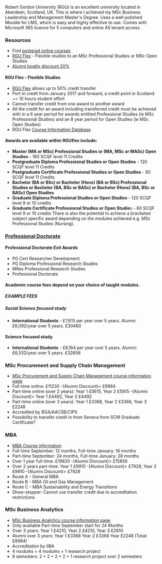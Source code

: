 Robert Gordon University (RGU) is an excellent university located in Aberdeen, Scotland, UK. This is where I achieved my MSc Business Leadership and Management Master's Degree. Uses a well-polished Moodle for LMS, which is easy and highly effective to use. Comes with Microsoft 365 licence for 5 computers and online A5 tenant access.

### Resources
- Find [postgrad online courses](https://www.rgu.ac.uk/study/course-search?level_of_study=PG&mode_of_attendance=online)
- [RGU Flex](https://www.rgu.ac.uk/rguflex) - Flexible studies to an MSc Professional Studies or MSc Open Studies
- [Alumni loyalty discount 20%](https://www.rgu.ac.uk/study/finance-funding/funding-and-scholarships/2261-alumni-loyalty-discount)

#### RGU Flex - Flexible Studies
- [RGU Flex](https://www.rgu.ac.uk/rguflex) allows up to 50% credit transfer
- Port in credit from January 2017 and forward, a credit point in Scotland ~= 10 hours student effort
- Cannot transfer credit from one award to another award
- All the credit for an award including transferred credit must be achieved with in a 6 year period for awards entitled Professional Studies (ie MSc Professional Studies) and an 8 year period for Open Studies (ie MSc Open Studies)
- RGU Flex [Course Information Database](https://www4.rgu.ac.uk/coursedb/disp_course_info.cfm?courseref=0428)

#### Awards are available within RGUflex include:

- **Master (MA or MSc) Professional Studies or (MA, MSc or MASc) Open Studies** - 180 SCQF level 11 Credits
- **Postgraduate Diploma Professional Studies or Open Studies** - 120 SCQF level 11 Credits
- **Postgraduate Certificate Professional Studies or Open Studies** - 60 SCQF level 11 Credits
- **Bachelor (BA or BSc) or Bachelor (Hons) (BA or BSc) Professional Studies or Bachelor (BA, BSc or BASc) or Bachelor (Hons) (BA, BSc or BASc) Open Studies**
- **Graduate Diploma Professional Studies or Open Studies** - 120 SCQF level 9 or 10 credits
- **Graduate Certificate Professional Studies or Open Studie**s - 60 SCQF level 9 or 10 credits There is also the potential to achieve a bracketed subject specific award depending on the modules achieved e.g. MSc Professional Studies (Nursing).

### [Professional Doctorate](https://www.rgu.ac.uk/study/courses/7058-pgcert-pgdip-mres-phd-professional-doctorate)
#### Professional Doctorate Exit Awards
- PG Cert Researcher Development
- PG Diploma Professional Research Studies
- MRes Professional Research Studies
- Professional Doctorate
#### Academic course fees depend on your choice of taught modules.

##### EXAMPLE FEES
##### Social Science focused study
- **International Students** - £7,615 per year over 5 years. Alumni: £6,092/year over 5 years. £30460
#### Science focused study
- **International Students** - £8,164 per year over 5 years. Alumni: £6,532/year over 5 years. £32656 

### MSc Procurement and Supply Chain Management
- [MSc Procurement and Supply Chain Management course information page](https://www.rgu.ac.uk/study/courses/814-pgcert-pgdip-msc-procurement-and-supply-chain-management)
- Full-time online: £11230 -(Alumni Discount)> £8984
- Part-time online (over 2 years): Year 1 £5615, Year 2 £5615 -(Alumni Discount)> Year 1 £4492, Year 2 £4492
- Part-time online (over 3 years): Year 1 £3368, Year 2 £3368, Year 3 £2248
- Accredited by BGA/AACSB/CIPS
- Possibility to transfer credit in from Seneca from SCM Graduate Certificate?

### MBA
- [MBA Course information](https://www.rgu.ac.uk/study/courses/571-mba-master-of-business-administration)
- Full-time September: 12 months, Full-time January: 16 months
- Part-time September: 24 months, Full-time January: 28 months
- Over 1 year full-time: £19820 -(Alumni Discount)> £15856
- Over 2 years part-time: Year 1 £9910 -(Alumni Discount)> £7928, Year 2 £9910 -(Alumni Discount)> £7928
- Route A - General MBA
- Route B - MBA Oil and Gas Management
- Route C - MBA Sustainability and Energy Transitions
- Show-stopper: Cannot use transfer credit due to accreditation restrictions 

### MSc Business Analytics
- [MSc Business Analytics course information page](https://www.rgu.ac.uk/study/courses/1177-pgcert-pgdip-msc-business-analytics)
- Only available Part-time September start for 24 Months
- Over 3 years: Year 1 £4210, Year 2 £4210, Year 3 £2810
- Alumni over 3 years: Year 1 £3368 Year 2 £3368 Year £2248 (Total: £8984)
- Accreditation by IIBA
- 4 modules + 4 modules + 1 research project
- 6 semesters: 2 + 2 + 2 + 2 + 1 research project over 2 semesters